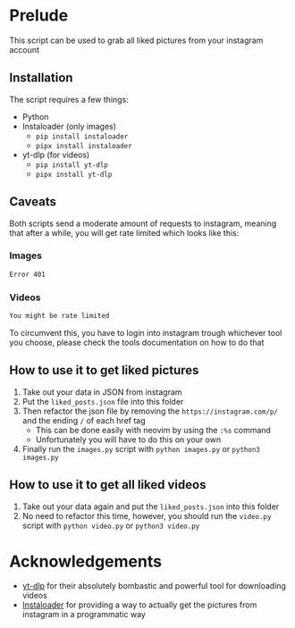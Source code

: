 # Prelude

This script can be used to grab all liked pictures from your instagram account

## Installation

The script requires a few things:

- Python
- Instaloader (only images)
  - `pip install instaloader`
  - `pipx install instaloader`
- yt-dlp (for videos)
  - `pip install yt-dlp`
  - `pipx install yt-dlp`

## Caveats

Both scripts send a moderate amount of requests to instagram, meaning that after a while, you will get rate limited which looks like this:

### Images

```sh
Error 401
```

### Videos

```sh
You might be rate limited
```

To circumvent this, you have to login into instagram trough whichever tool you choose, please check the tools documentation on how to do that

## How to use it to get liked pictures

1. Take out your data in JSON from instagram
2. Put the `liked_posts.json` file into this folder
3. Then refactor the json file by removing the `https://instagram.com/p/` and the ending `/` of each href tag
   - This can be done easily with neovim by using the `:%s` command
   - Unfortunately you will have to do this on your own
4. Finally run the `images.py` script with `python images.py` or `python3 images.py`

## How to use it to get all liked videos

1. Take out your data again and put the `liked_posts.json` into this folder
2. No need to refactor this time, however, you should run the `video.py` script with `python video.py` or `python3 video.py`

# Acknowledgements

- [yt-dlp](https://github.com/yt-dlp/yt-dlp) for their absolutely bombastic and powerful tool for downloading videos
- [Instaloader](https://github.com/instaloader/instaloader) for providing a way to actually get the pictures from instagram in a programmatic way
